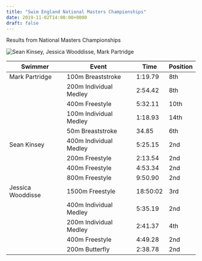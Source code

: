 ```yaml
---
title: "Swim England National Masters Championships"
date: 2019-11-02T14:00:00+0000
draft: false
---
```

Results from National Masters Championships

![Sean Kinsey, Jessica Wooddisse, Mark Partridge](/images/2019/11/sheffield_2019.png)

<!--more-->

|Swimmer|Event|Time|Position|
|---|---|---|---|
|Mark Partridge|100m Breaststroke|1:19.79|8th|
||200m Individual Medley|2:54.42|8th|
||400m Freestyle|5:32.11|10th|
||100m Individual Medley|1:18.93|14th|
||50m Breaststroke|34.85|6th|
|Sean Kinsey|400m Individual Medley|5:25.15|2nd|
||200m Freestyle|2:13.54|2nd|
||400m Freestyle|4:53.34|2nd|
||800m Freestyle|9:50.90|2nd|
|Jessica Wooddisse|1500m Freestyle|18:50:02|3rd|
||400m Individual Medley|5:35.19|2nd|
||200m Individual Medley|2:41.37|4th|
||400m Freestyle|4:49.28|2nd|
||200m Butterfly|2:38.78|2nd|

